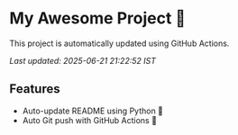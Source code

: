# My Awesome Project 🚀

This project is automatically updated using GitHub Actions.

_Last updated: 2025-06-21 21:22:52 IST_

## Features
- Auto-update README using Python 🐍
- Auto Git push with GitHub Actions 🤖
